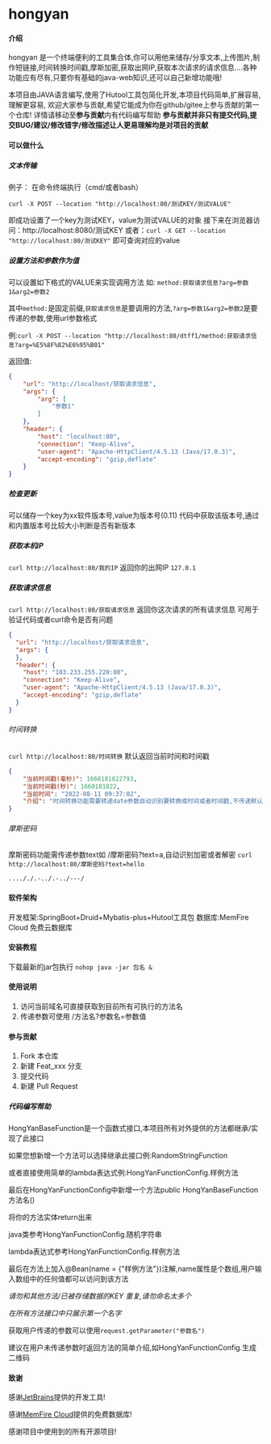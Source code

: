 # hongyan

#### 介绍

hongyan 是一个终端便利的工具集合体,你可以用他来储存/分享文本,上传图片,制作短链接,时间转换时间戳,摩斯加密,获取出网IP,获取本次请求的请求信息....各种功能应有尽有,只要你有基础的java-web知识,还可以自己新增功能哦!

本项目由JAVA语言编写,使用了Hutool工具包简化开发,本项目代码简单,扩展容易,理解更容易,
欢迎大家参与贡献,希望它能成为你在github/gitee上参与贡献的第一个仓库!
详情请移动至**参与贡献**内有代码编写帮助
**参与贡献并非只有提交代码,提交BUG/建议/修改错字/修改描述让人更易理解均是对项目的贡献**

#### 可以做什么
##### 文本传输

例子：
在命令终端执行（cmd/或者bash）

``` curl 
curl -X POST --location "http://localhost:80/测试KEY/测试VALUE"
```

即成功设置了一个key为测试KEY，value为测试VALUE的对象
接下来在浏览器访问：http://localhost:8080/测试KEY
或者：`curl -X GET --location "http://localhost:80/测试KEY"`
即可查询对应的value
##### 设置方法和参数作为值
可以设置如下格式的VALUE来实现调用方法
如: `method:获取请求信息?arg=参数1&arg2=参数2`

其中`method:`是固定前缀,`获取请求信息`是要调用的方法,`?arg=参数1&arg2=参数2`是要传递的参数,使用url参数格式

例:`curl -X POST --location "http://localhost:80/dtff1/method:获取请求信息?arg=%E5%8F%82%E6%95%B01"`

返回值:
```json
{
    "url": "http://localhost/获取请求信息",
    "args": {
        "arg": [
            "参数1"
        ]
    },
    "header": {
        "host": "localhost:80",
        "connection": "Keep-Alive",
        "user-agent": "Apache-HttpClient/4.5.13 (Java/17.0.3)",
        "accept-encoding": "gzip,deflate"
    }
}
```
##### 检查更新

可以储存一个key为xx软件版本号,value为版本号(0.11)
代码中获取该版本号,通过和内置版本号比较大小判断是否有新版本

##### 获取本机IP

`curl http://localhost:80/我的IP`
返回你的出网IP
`127.0.1`
##### 获取请求信息
`curl http://localhost:80/获取请求信息`
返回你这次请求的所有请求信息 可用于验证代码或者curl命令是否有问题
```json
{
  "url": "http://localhost/获取请求信息",
  "args": {
  },
  "header": {
    "host": "103.233.255.220:80",
    "connection": "Keep-Alive",
    "user-agent": "Apache-HttpClient/4.5.13 (Java/17.0.3)",
    "accept-encoding": "gzip,deflate"
  }
}
```
###### 时间转换
`curl http://localhost:80/时间转换`
默认返回当前时间和时间戳
```json
{
    "当前时间戳(毫秒)": 1660181822793,
    "当前时间戳(秒)": 1660181822,
    "当前时间": "2022-08-11 09:37:02",
    "介绍": "时间转换功能需要转递date参数自动识别要转换成时间或者时间戳,不传递默认返回当前时间"
}
```
###### 摩斯密码
摩斯密码功能需传递参数text如 /摩斯密码?text=a,自动识别加密或者解密
`curl http://localhost:80/摩斯密码?text=hello`

`...././.-../.-../---/`
#### 软件架构
开发框架:SpringBoot+Druid+Mybatis-plus+Hutool工具包
数据库:MemFire Cloud 免费云数据库

#### 安装教程
下载最新的jar包执行 `nohop java -jar 包名 &`
#### 使用说明

1. 访问当前域名可直接获取到目前所有可执行的方法名
2. 传递参数可使用 /方法名?参数名=参数值

#### 参与贡献
1. Fork 本仓库
2. 新建 Feat_xxx 分支
3. 提交代码
4. 新建 Pull Request
##### 代码编写帮助
HongYanBaseFunction是一个函数式接口,本项目所有对外提供的方法都继承/实现了此接口

如果您想新增一个方法可以选择继承此接口例:RandomStringFunction

或者直接使用简单的lambda表达式例:HongYanFunctionConfig.样例方法

最后在HongYanFunctionConfig中新增一个方法public HongYanBaseFunction 方法名()

将你的方法实体return出来

java类参考HongYanFunctionConfig.随机字符串

lambda表达式参考HongYanFunctionConfig.样例方法

最后在方法上加入@Bean(name = {"样例方法"})注解,name属性是个数组,用户输入数组中的任何值都可以访问到该方法

*请勿和其他方法/已被存储数据的KEY 重复,请勿命名太多个*

*在所有方法接口中只展示第一个名字*

获取用户传递的参数可以使用`request.getParameter("参数名")`

建议在用户未传递参数时返回方法的简单介绍,如HongYanFunctionConfig.生成二维码

#### 致谢
感谢[JetBrains](https://www.jetbrains.com/zh-cn/)提供的开发工具!

感谢[MemFire Cloud](https://cloud.memfiredb.com/auth/login?from=fZA8As)提供的免费数据库!

感谢项目中使用到的所有开源项目!

